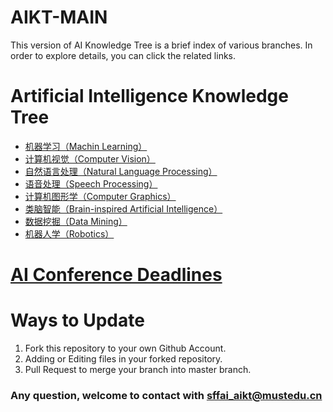 # AIKT-MAIN
This version of AI Knowledge Tree is a brief index of various branches. In order to explore details, you can click the related links.





# Artificial Intelligence Knowledge Tree

- [机器学习（Machin Learning）](https://github.com/SFFAI-AIKT/AIKT-Machine_Learning)
- [计算机视觉（Computer Vision）](https://github.com/SFFAI-AIKT/AIKT-Computer_Vision)
- [自然语言处理（Natural Language Processing）](https://github.com/SFFAI-AIKT/AIKT-Natural_Language_Processing)
- [语音处理（Speech Processing）](https://github.com/SFFAI-AIKT/AIKT-Speech_Processing)
- [计算机图形学（Computer Graphics）](https://github.com/SFFAI-AIKT/AIKT-Computer_Graphics)
- [类脑智能（Brain-inspired Artificial Intelligence）](https://github.com/SFFAI-AIKT/AIKT-Brain-inspired_Artificial_Intelligence)
- [数据挖掘（Data Mining）](https://github.com/SFFAI-AIKT/AIKT-Data_Mining)
- [机器人学（Robotics）](https://github.com/SFFAI-AIKT/AIKT-Robotics)



# [AI Conference Deadlines](https://aideadlin.es/?sub=ML,CV,NLP,RO,SP,DM)





# Ways to Update

1. Fork this repository to your own Github Account.
2. Adding or Editing files in your forked repository.
3. Pull Request to merge your branch into master branch.



### Any question, welcome to contact with sffai_aikt@mustedu.cn